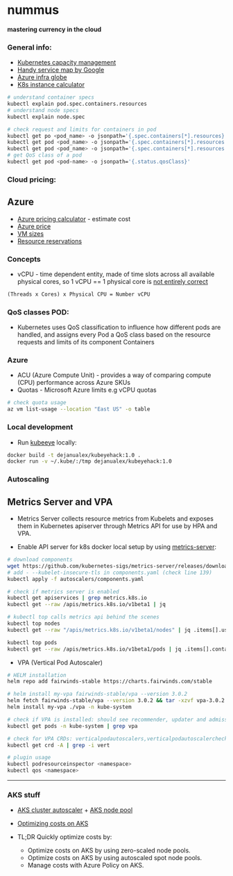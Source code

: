 # nummus
**mastering currency in the cloud**

### General info:

* [Kubernetes capacity management](https://faun.pub/kubernetes-capacity-management-resources-and-metrics-d449d65955cb)
* [Handy service map by Google](https://cloud.google.com/blog/topics/developers-practitioners/handy-new-google-cloud-aws-and-azure-product-map)
* [Azure infra globe](https://datacenters.microsoft.com/globe/explore)
* [K8s instance calculator](https://learnk8s.io/kubernetes-instance-calculator)

```bash
# understand container specs
kubectl explain pod.spec.containers.resources
# understand node specs
kubectl explain node.spec

# check request and limits for containers in pod
kubectl get po <pod_name> -o jsonpath='{.spec.containers[*].resources}'
kubectl get pod <pod_name> -o jsonpath='{.spec.containers[*].resources.limits}'
kubectl get pod <pod_name> -o jsonpath='{.spec.containers[*].resources.requests}'
# get QoS class of a pod
kubectl get pod <pod-name> -o jsonpath='{.status.qosClass}'
```
### Cloud pricing:

## Azure
* [Azure pricing calculator](https://azure.microsoft.com/en-us/pricing/calculator/) - estimate cost
* [Azure price](https://azureprice.net/)
* [VM sizes](https://learn.microsoft.com/en-us/azure/virtual-machines/sizes-b-series-burstable)
* [Resource reservations](https://learn.microsoft.com/en-us/azure/aks/concepts-clusters-workloads#resource-reservations)


### Concepts

* vCPU - time dependent entity, made of time slots across all available physical cores, so 1 vCPU == 1 physical core is [not entirely correct](https://www.datacenters.com/news/what-is-a-vcpu-and-how-do-you-calculate-vcpu-to-cpu)
```latex
(Threads x Cores) x Physical CPU = Number vCPU
```

### QoS classes POD:

* Kubernetes uses QoS classification to influence how different pods are handled, and assigns every Pod a QoS class based on the resource requests and limits of its component Containers

### Azure
* ACU (Azure Compute Unit) - provides a way of comparing compute (CPU) performance across Azure SKUs
* Quotas - Microsoft Azure limits e.g  vCPU quotas
```bash
# check quota usage
az vm list-usage --location "East US" -o table
```

### Local development

* Run [kubeeye](https://github.com/kubesphere/kubeeye) locally:
```bash
docker build -t dejanualex/kubeyehack:1.0 .
docker run -v ~/.kube/:/tmp dejanualex/kubeyehack:1.0
```

### Autoscaling

## Metrics Server and VPA

* Metrics Server collects resource metrics from Kubelets and exposes them in Kubernetes apiserver through Metrics API for use by HPA and VPA.

* Enable API server for k8s docker local setup by using [metrics-server](https://github.com/kubernetes-sigs/metrics-server):
```bash
# download components
wget https://github.com/kubernetes-sigs/metrics-server/releases/download/v0.6.4/components.yaml
# add - --kubelet-insecure-tls in components.yaml (check line 139)
kubectl apply -f autoscalers/components.yaml

# check if metrics server is enabled
kubectl get apiservices | grep metrics.k8s.io
kubectl get --raw /apis/metrics.k8s.io/v1beta1 | jq

# kubectl top calls metrics api behind the scenes
kubectl top nodes
kubectl get --raw "/apis/metrics.k8s.io/v1beta1/nodes" | jq .items[].usage

kubectl top pods
kubectl get --raw /apis/metrics.k8s.io/v1beta1/pods | jq .items[].containers[].usage
```

* VPA (Vertical Pod Autoscaler)

```bash
# HELM installation
helm repo add fairwinds-stable https://charts.fairwinds.com/stable

# helm install my-vpa fairwinds-stable/vpa --version 3.0.2 
helm fetch fairwinds-stable/vpa --version 3.0.2 && tar -xzvf vpa-3.0.2.tgz
helm install my-vpa ./vpa -n kube-system

# check if VPA is installed: should see recommender, updater and admission controller
kubectl get pods -n kube-system | grep vpa

# check for VPA CRDs: verticalpodautoscalers,verticalpodautoscalercheckpoints
kubectl get crd -A | grep -i vert

# plugin usage
kubectl podresourceinspector <namespace>
kubectl qos <namespace>
```
--- 

### AKS stuff

* [AKS cluster autoscaler](https://learn.microsoft.com/en-us/azure/aks/cluster-autoscaler?WT.mc_id=Portal-Microsoft_Azure_Expert) + [AKS node pool](https://learn.microsoft.com/en-us/azure/aks/spot-node-pool)
* [Optimizing costs on AKS](https://learn.microsoft.com/en-us/training/modules/aks-optimize-compute-costs/)

* TL;DR Quickly optimize costs by:
    * Optimize costs on AKS by using zero-scaled node pools.
    * Optimize costs on AKS by using autoscaled spot node pools.
    * Manage costs with Azure Policy on AKS.